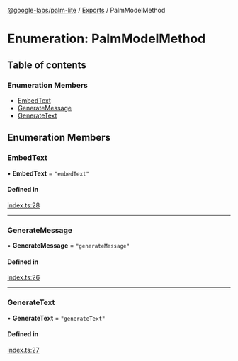 [@google-labs/palm-lite](../README.md) / [Exports](../modules.md) / PalmModelMethod

# Enumeration: PalmModelMethod

## Table of contents

### Enumeration Members

- [EmbedText](PalmModelMethod.md#embedtext)
- [GenerateMessage](PalmModelMethod.md#generatemessage)
- [GenerateText](PalmModelMethod.md#generatetext)

## Enumeration Members

### EmbedText

• **EmbedText** = ``"embedText"``

#### Defined in

[index.ts:28](https://github.com/Chizobaonorh/labs-prototypes/blob/2adb69f/seeds/palm-lite/src/index.ts#L28)

___

### GenerateMessage

• **GenerateMessage** = ``"generateMessage"``

#### Defined in

[index.ts:26](https://github.com/Chizobaonorh/labs-prototypes/blob/2adb69f/seeds/palm-lite/src/index.ts#L26)

___

### GenerateText

• **GenerateText** = ``"generateText"``

#### Defined in

[index.ts:27](https://github.com/Chizobaonorh/labs-prototypes/blob/2adb69f/seeds/palm-lite/src/index.ts#L27)
